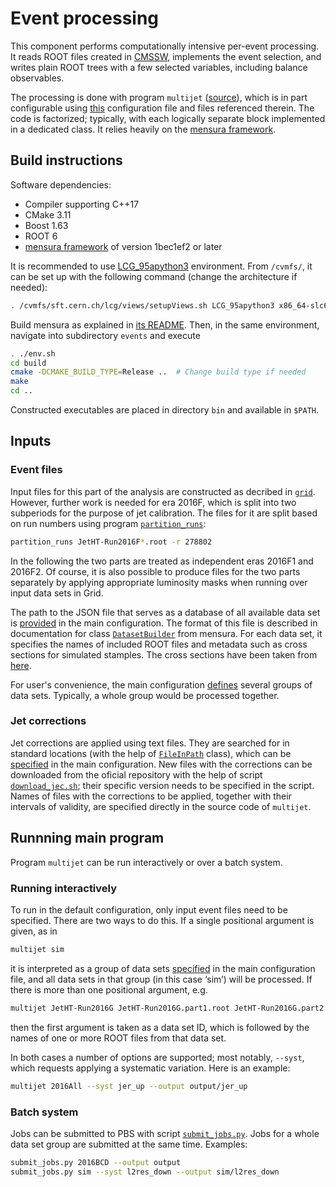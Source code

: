 # Event processing

This component performs computationally intensive per-event processing. It reads ROOT files created in [CMSSW](../grid), implements the event selection, and writes plain ROOT trees with a few selected variables, including balance observables.

The processing is done with program `multijet` ([source](prog/multijet.cpp)), which is in part configurable using [this](config/main.json) configuration file and files referenced therein. The code is factorized; typically, with each logically separate block implemented in a dedicated class. It relies heavily on the [mensura framework](https://github.com/andrey-popov/mensura).


## Build instructions

Software dependencies:

 * Compiler supporting C++17
 * CMake 3.11
 * Boost 1.63
 * ROOT 6
 * [mensura framework](https://github.com/andrey-popov/mensura) of version 1bec1ef2 or later

It is recommended to use [LCG_95apython3](http://lcginfo.cern.ch/release/95apython3/) environment. From `/cvmfs/`, it can be set up with the following command (change the architecture if needed):

```sh
. /cvmfs/sft.cern.ch/lcg/views/setupViews.sh LCG_95apython3 x86_64-slc6-gcc8-opt
```

Build mensura as explained in [its README]((https://github.com/andrey-popov/mensura)). Then, in the same environment, navigate into subdirectory `events` and execute

```sh
. ./env.sh
cd build
cmake -DCMAKE_BUILD_TYPE=Release ..  # Change build type if needed
make
cd ..
```

Constructed executables are placed in directory `bin` and available in `$PATH`.


## Inputs

### Event files

Input files for this part of the analysis are constructed as decribed in [`grid`](../grid). However, further work is needed for era 2016F, which is split into two subperiods for the purpose of jet calibration. The files for it are split based on run numbers using program [`partition_runs`](prog/partition_runs.cpp):

```sh
partition_runs JetHT-Run2016F*.root -r 278802
```

In the following the two parts are treated as independent eras 2016F1 and 2016F2. Of course, it is also possible to produce files for the two parts separately by applying appropriate luminosity masks when running over input data sets in Grid.

The path to the JSON file that serves as a database of all available data set is [provided](https://github.com/andrey-popov/multijet-jec/blob/0b2ae13e09b4eccdc17782390844c72e9d2676f5/events/config/main.json#L3) in the main configuration. The format of this file is described in documentation for class [`DatasetBuilder`](https://github.com/andrey-popov/mensura/blob/master/include/mensura/DatasetBuilder.hpp) from mensura. For each data set, it specifies the names of included ROOT files and metadata such as cross sections for simulated stamples. The cross sections have been taken from [here](config/samples_descriptions.json).

For user's convenience, the main configuration [defines](https://github.com/andrey-popov/multijet-jec/blob/0b2ae13e09b4eccdc17782390844c72e9d2676f5/events/config/main.json#L4-L15) several groups of data sets. Typically, a whole group would be processed together.


### Jet corrections

Jet corrections are applied using text files. They are searched for in standard locations (with the help of [`FileInPath`](https://github.com/andrey-popov/mensura/blob/master/include/mensura/FileInPath.hpp) class), which can be [specified](https://github.com/andrey-popov/multijet-jec/blob/0b2ae13e09b4eccdc17782390844c72e9d2676f5/events/config/main.json#L22) in the main configuration. New files with the corrections can be downloaded from the oficial repository with the help of script [`download_jec.sh`](scripts/download_jec.sh); their specific version needs to be specified in the script. Names of files with the corrections to be applied, together with their intervals of validity, are specified directly in the source code of `multijet`.


## Runnning main program

Program `multijet` can be run interactively or over a batch system.


### Running interactively

To run in the default configuration, only input event files need to be specified. There are two ways to do this. If a single positional argument is given, as in

```sh
multijet sim
```

it is interpreted as a group of data sets [specified](https://github.com/andrey-popov/multijet-jec/blob/0b2ae13e09b4eccdc17782390844c72e9d2676f5/events/config/main.json#L12-L15) in the main configuration file, and all data sets in that group (in this case ‘sim’) will be processed. If there is more than one positional argument, e.g.

```sh
multijet JetHT-Run2016G JetHT-Run2016G.part1.root JetHT-Run2016G.part2.root
```

then the first argument is taken as a data set ID, which is followed by the names of one or more ROOT files from that data set.

In both cases a number of options are supported; most notably, `--syst`, which requests applying a systematic variation. Here is an example:

```sh
multijet 2016All --syst jer_up --output output/jer_up
```


### Batch system

Jobs can be submitted to PBS with script [`submit_jobs.py`](scripts/submit_jobs.py). Jobs for a whole data set group are submitted at the same time. Examples:

```sh
submit_jobs.py 2016BCD --output output
submit_jobs.py sim --syst l2res_down --output sim/l2res_down
```
